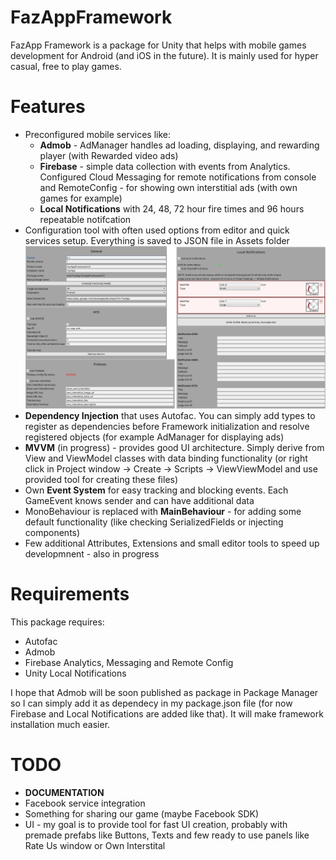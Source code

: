 # FazAppFramework
 
FazApp Framework is a package for Unity that helps with mobile games development for Android (and iOS in the future). It is mainly used for hyper casual, free to play games.

# Features
 - Preconfigured mobile services like:
   * **Admob** - AdManager handles ad loading, displaying, and rewarding player (with Rewarded video ads)
   * **Firebase** - simple data collection with events from Analytics. Configured Cloud Messaging for remote notifications from console and RemoteConfig - for showing own interstitial ads (with own games for example)
   * **Local Notifications** with 24, 48, 72 hour fire times and 96 hours repeatable notifcation
 - Configuration tool with often used options from editor and quick services setup. Everything is saved to JSON file in Assets folder
   ![Configurator](/FAFrameworkConfScreen.png)
 - **Dependency Injection** that uses Autofac. You can simply add types to register as dependencies before Framework initialization and resolve registered objects (for example AdManager for displaying ads)
 - **MVVM** (in progress) - provides good UI architecture. Simply derive from View and ViewModel classes with data binding functionality (or right click in Project window -> Create -> Scripts -> ViewViewModel and use provided tool for creating these files)
 - Own **Event System** for easy tracking and blocking events. Each GameEvent knows sender and can have additional data
 - MonoBehaviour is replaced with **MainBehaviour** - for adding some default functionality (like checking SerializedFields or injecting components)
 - Few additional Attributes, Extensions and small editor tools to speed up developmnent - also in progress
 
# Requirements
This package requires:
 - Autofac
 - Admob
 - Firebase Analytics, Messaging and Remote Config
 - Unity Local Notifications
 
I hope that Admob will be soon published as package in Package Manager so I can simply add it as dependecy in my package.json file (for now Firebase and Local Notifications are added like that). It will make framework installation much easier.
 
# TODO
 - **DOCUMENTATION**
 - Facebook service integration
 - Something for sharing our game (maybe Facebook SDK)
 - UI - my goal is to provide tool for fast UI creation, probably with premade prefabs like Buttons, Texts and few ready to use panels like Rate Us window or Own Interstital
